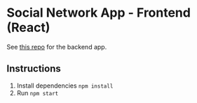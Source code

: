 # Social Network App - Frontend (React)
See [this repo](https://github.com/vukovic-marko/social-network-backend-scala-play) for the backend app.
## Instructions

 1. Install dependencies `npm install`
 2. Run `npm start`
